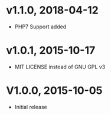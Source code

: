 # v1.1.0, 2018-04-12
* PHP7 Support added

# v1.0.1, 2015-10-17
* MIT LICENSE instead of GNU GPL v3

# V1.0.0, 2015-10-05
* Initial release
